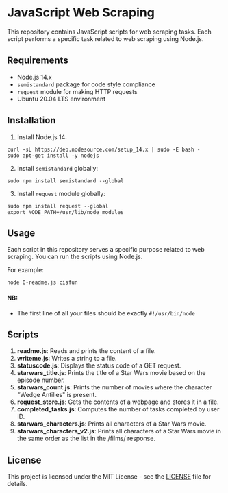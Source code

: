 # JavaScript Web Scraping

This repository contains JavaScript scripts for web scraping tasks. Each script performs a specific task related to web scraping using Node.js.

## Requirements

- Node.js 14.x
- `semistandard` package for code style compliance
- `request` module for making HTTP requests
- Ubuntu 20.04 LTS environment

## Installation

1. Install Node.js 14:

```
curl -sL https://deb.nodesource.com/setup_14.x | sudo -E bash -
sudo apt-get install -y nodejs
```


2. Install `semistandard` globally:

```
sudo npm install semistandard --global
```


3. Install `request` module globally:

```
sudo npm install request --global
export NODE_PATH=/usr/lib/node_modules
```


## Usage

Each script in this repository serves a specific purpose related to web scraping. You can run the scripts using Node.js.

For example:

```
node 0-readme.js cisfun
```

#### NB:

- The first line of all your files should be exactly 
``` #!/usr/bin/node ```


## Scripts

1. **readme.js**: Reads and prints the content of a file.
2. **writeme.js**: Writes a string to a file.
3. **statuscode.js**: Displays the status code of a GET request.
4. **starwars_title.js**: Prints the title of a Star Wars movie based on the episode number.
5. **starwars_count.js**: Prints the number of movies where the character "Wedge Antilles" is present.
6. **request_store.js**: Gets the contents of a webpage and stores it in a file.
7. **completed_tasks.js**: Computes the number of tasks completed by user ID.
8. **starwars_characters.js**: Prints all characters of a Star Wars movie.
9. **starwars_characters_v2.js**: Prints all characters of a Star Wars movie in the same order as the list in the /films/ response.

## License

This project is licensed under the MIT License - see the [LICENSE](LICENSE) file for details.
